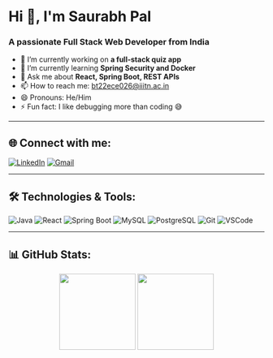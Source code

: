 # Hi 👋, I'm Saurabh Pal

### A passionate Full Stack Web Developer from India

- 🔭 I’m currently working on **a full-stack quiz app**
- 🌱 I’m currently learning **Spring Security and Docker**
- 💬 Ask me about **React, Spring Boot, REST APIs**
- 📫 How to reach me: [bt22ece026@iiitn.ac.in](mailto:bt22ece026@iiitn.ac.in)
- 😄 Pronouns: He/Him
- ⚡ Fun fact: I like debugging more than coding 😅

---

## 🌐 Connect with me:
[![LinkedIn](https://img.shields.io/badge/LinkedIn-blue?logo=linkedin)](https://linkedin.com/in/your-profile)
[![Gmail](https://img.shields.io/badge/Gmail-red?logo=gmail)](mailto:bt22ece026@iiitn.ac.in)

---

## 🛠️ Technologies & Tools:
![Java](https://img.shields.io/badge/Java-007396?style=flat&logo=java)
![React](https://img.shields.io/badge/React-20232A?style=flat&logo=react)
![Spring Boot](https://img.shields.io/badge/Spring_Boot-6DB33F?style=flat&logo=spring-boot)
![MySQL](https://img.shields.io/badge/MySQL-00000F?style=flat&logo=mysql)
![PostgreSQL](https://img.shields.io/badge/PostgreSQL-316192?style=flat&logo=postgresql)
![Git](https://img.shields.io/badge/Git-F05032?style=flat&logo=git)
![VSCode](https://img.shields.io/badge/VSCode-007ACC?style=flat&logo=visual-studio-code)

---

## 📊 GitHub Stats:

<p align="center">
  <img src="https://github-readme-stats.vercel.app/api?username=saurabh912005&show_icons=true&theme=dark" height="150" />
  <img src="https://github-readme-stats.vercel.app/api/top-langs/?username=saurabh912005&layout=compact&theme=dark" height="150"/>
</p>
